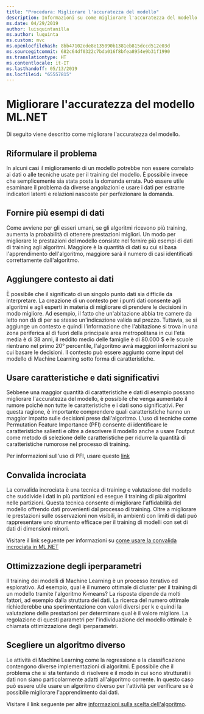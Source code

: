 ```yaml
---
title: "Procedura: Migliorare l'accuratezza del modello"
description: Informazioni su come migliorare l'accuratezza del modello
ms.date: 04/29/2019
author: luisquintanilla
ms.author: luquinta
ms.custom: mvc
ms.openlocfilehash: 8bb47102ede8e135090b1381eb815dccd512e03d
ms.sourcegitcommit: 682c64df0322c7bda016f8bfea8954e9b31f1990
ms.translationtype: HT
ms.contentlocale: it-IT
ms.lasthandoff: 05/13/2019
ms.locfileid: "65557815"
---
```

# <a name="improve-mlnet-model-accuracy"></a>Migliorare l'accuratezza del modello ML.NET

Di seguito viene descritto come migliorare l'accuratezza del modello.

## <a name="reframe-the-problem"></a>Riformulare il problema

In alcuni casi il miglioramento di un modello potrebbe non essere correlato ai dati o alle tecniche usate per il training del modello. È possibile invece che semplicemente sia stata posta la domanda errata. Può essere utile esaminare il problema da diverse angolazioni e usare i dati per estrarre indicatori latenti e relazioni nascoste per perfezionare la domanda.

## <a name="provide-more-data-samples"></a>Fornire più esempi di dati

Come avviene per gli esseri umani, se gli algoritmi ricevono più training, aumenta la probabilità di ottenere prestazioni migliori. Un modo per migliorare le prestazioni del modello consiste nel fornire più esempi di dati di training agli algoritmi. Maggiore è la quantità di dati su cui si basa l'apprendimento dell'algoritmo, maggiore sarà il numero di casi identificati correttamente dall'algoritmo.

## <a name="add-context-to-the-data"></a>Aggiungere contesto ai dati

È possibile che il significato di un singolo punto dati sia difficile da interpretare. La creazione di un contesto per i punti dati consente agli algoritmi e agli esperti in materia di migliorare di prendere le decisioni in modo migliore. Ad esempio, il fatto che un'abitazione abbia tre camere da letto non dà di per se stesso un'indicazione valida sul prezzo. Tuttavia, se si aggiunge un contesto e quindi l'informazione che l'abitazione si trova in una zona periferica al di fuori della principale area metropolitana in cui l'età media è di 38 anni, il reddito medio delle famiglie è di 80.000 $ e le scuole rientrano nel primo 20° percentile, l'algoritmo avrà maggiori informazioni su cui basare le decisioni. Il contesto può essere aggiunto come input del modello di Machine Learning sotto forma di caratteristiche.

## <a name="use-meaningful-data-and-features"></a>Usare caratteristiche e dati significativi

Sebbene una maggior quantità di caratteristiche e dati di esempio possano migliorare l'accuratezza del modello, è possibile che venga aumentato il rumore poiché non tutte le caratteristiche e i dati sono significativi. Per questa ragione, è importante comprendere quali caratteristiche hanno un maggior impatto sulle decisioni prese dall'algoritmo. L'uso di tecniche come Permutation Feature Importance (PFI) consente di identificare le caratteristiche salienti e oltre a descrivere il modello anche a usare l'output come metodo di selezione delle caratteristiche per ridurre la quantità di caratteristiche rumorose nel processo di training.

Per informazioni sull'uso di PFI, usare questo [link](../how-to-guides/explain-machine-learning-model-permutation-feature-importance-ml-net.md)

## <a name="cross-validation"></a>Convalida incrociata

La convalida incrociata è una tecnica di training e valutazione del modello che suddivide i dati in più partizioni ed esegue il training di più algoritmi nelle partizioni. Questa tecnica consente di migliorare l'affidabilità del modello offrendo dati provenienti dal processo di training. Oltre a migliorare le prestazioni sulle osservazioni non visibili, in ambienti con limiti di dati può rappresentare uno strumento efficace per il training di modelli con set di dati di dimensioni minori.

Visitare il link seguente per informazioni su [come usare la convalida incrociata in ML.NET](../how-to-guides/train-machine-learning-model-cross-validation-ml-net.md)

## <a name="hyperparameter-tuning"></a>Ottimizzazione degli iperparametri

Il training dei modelli di Machine Learning è un processo iterativo ed esplorativo. Ad esempio, qual è il numero ottimale di cluster per il training di un modello tramite l'algoritmo K-means? La risposta dipende da molti fattori, ad esempio dalla struttura dei dati. La ricerca del numero ottimale richiederebbe una sperimentazione con valori diversi per k e quindi la valutazione delle prestazioni per determinare qual è il valore migliore. La regolazione di questi parametri per l'individuazione del modello ottimale è chiamata ottimizzazione degli iperparametri.

## <a name="choose-a-different-algorithm"></a>Scegliere un algoritmo diverso

Le attività di Machine Learning come la regressione e la classificazione contengono diverse implementazioni di algoritmi. È possibile che il problema che si sta tentando di risolvere e il modo in cui sono strutturati i dati non siano particolarmente adatti all'algoritmo corrente. In questo caso può essere utile usare un algoritmo diverso per l'attività per verificare se è possibile migliorare l'apprendimento dai dati.

Visitare il link seguente per altre [informazioni sulla scelta dell'algoritmo](../how-to-choose-an-ml-net-algorithm.md).
